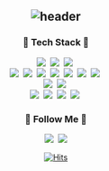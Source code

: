 <div align="center">
  
![header](https://capsule-render.vercel.app/api?type=waving&color=timeGradient&text=Hi%20There👋%20I'm%20Yumi%20🐥%20&animation=twinkling&fontSize=35&fontAlignY=40&fontAlign=70&height=250)
---

<h3 align="center">🚀 Tech Stack 🚀</h3>
<p align="center">
  <img src="https://img.shields.io/badge/Java-ED8B00?style=flat-square&logo=openjdk&logoColor=white"/></a>&nbsp
  <img src="https://img.shields.io/badge/JavaScript-F7DF1E?style=flat-square&logo=JavaScript&logoColor=white"/></a>&nbsp
  <img src="https://img.shields.io/badge/TypeScript-007ACC?style=flat-square&logo=typescript&logoColor=white"/></a>&nbsp
  <br>
  <img src="https://img.shields.io/badge/Spring-6DB33F?style=flat-square&logo=spring&logoColor=white"/></a>&nbsp
  <img src="https://img.shields.io/badge/SpringBoot-6DB33F?style=flat-square&logo=SpringBoot&logoColor=white"/></a>&nbsp 
  <img src="https://img.shields.io/badge/Express.js-404D59?style=flat-square&logo=Express.js&logoColor=white"/></a>&nbsp
  <img src="https://img.shields.io/badge/Koa-33333D?style=flat-square&logo=Koa&logoColor=white"/></a>&nbsp
  <img src="https://img.shields.io/badge/Node.js-43853D?style=flat-square&logo=node.js&logoColor=white"/></a>&nbsp
  <img src="https://img.shields.io/badge/NestJs-E0234E?style=flat-square&logo=NestJs&logoColor=white"/></a>&nbsp
   <img src="https://img.shields.io/badge/React-20232A?style=flat-square&logo=react&logoColor=61DAFB"/></a>&nbsp
   
  <br>
  <img src="https://img.shields.io/badge/Mysql-E6B91E?style=flat-square&logo=MySql&logoColor=white"/></a>&nbsp 
  <img src="https://img.shields.io/badge/PostgreSQL-316192?style=flat-square&logo=postgresql&logoColor=white"/></a>&nbsp 
  <br>
   <img src="https://img.shields.io/badge/Cent%20OS-262577?style=flat-square&logo=CentOS&logoColor=white"/></a>&nbsp 
  <img src="https://img.shields.io/badge/Linux-FCC624?style=flat-square&logo=linux&logoColor=black"/></a>&nbsp 
  <img src="https://img.shields.io/badge/Ubuntu-E95420?style=flat-square&logo=ubuntu&logoColor=white"/></a>&nbsp
  <img src="https://img.shields.io/badge/Amazon_AWS-232F3E?style=flat-square&logo=amazon-aws&logoColor=white"/></a>&nbsp
</p>

<h3 align="center">🌈 Follow Me 🌈</h3>
<p align="center">
  <a href="https://fillbycoding.tistory.com/"><img src="https://img.shields.io/badge/Tech%20Blog-11B48A?style=flat-square&logo=Vimeo&logoColor=white&link=https://fillbycoding.tistory.com"/></a>&nbsp
  <a href="mailto:dyalsla0105@gmail.com"><img src="https://img.shields.io/badge/Gmail-d14836?style=flat-square&logo=Gmail&logoColor=white&link=dyalsla0105@gmail.com"/></a>
</p>

[![Hits](https://hits.seeyoufarm.com/api/count/incr/badge.svg?url=https%3A%2F%2Fgithub.com%2FJoYouMe&count_bg=%23F5B8F3&title_bg=%23555555&icon=&icon_color=%23E7E7E7&title=hits&edge_flat=false)](https://hits.seeyoufarm.com)
